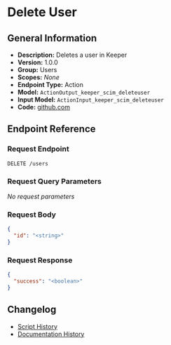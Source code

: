 <!-- BEGIN GENERATED CONTENT -->
# Delete User

## General Information

- **Description:** Deletes a user in Keeper
- **Version:** 1.0.0
- **Group:** Users
- **Scopes:** _None_
- **Endpoint Type:** Action
- **Model:** `ActionOutput_keeper_scim_deleteuser`
- **Input Model:** `ActionInput_keeper_scim_deleteuser`
- **Code:** [github.com](https://github.com/NangoHQ/integration-templates/tree/main/integrations/keeper-scim/actions/delete-user.ts)


## Endpoint Reference

### Request Endpoint

`DELETE /users`

### Request Query Parameters

_No request parameters_

### Request Body

```json
{
  "id": "<string>"
}
```

### Request Response

```json
{
  "success": "<boolean>"
}
```

## Changelog

- [Script History](https://github.com/NangoHQ/integration-templates/commits/main/integrations/keeper-scim/actions/delete-user.ts)
- [Documentation History](https://github.com/NangoHQ/integration-templates/commits/main/integrations/keeper-scim/actions/delete-user.md)

<!-- END  GENERATED CONTENT -->


